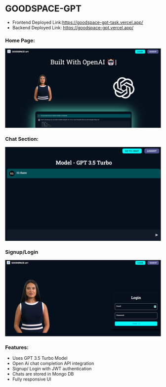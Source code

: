 # GOODSPACE-GPT

- Frontend Deployed Link:https://goodspace-gpt-task.vercel.app/
- Backend Deployed Link: https://goodspace-gpt.vercel.app/

### Home Page:

![Alt text](image.png)

### Chat Section:

![Alt text](image-1.png)

### Signup/Login

![Alt text](image-2.png)

### Features:

- Uses GPT 3.5 Turbo Model
- Open Ai chat completion API integration
- Signup/ Login with JWT authentication
- Chats are stored in Mongo DB
- Fully responsive UI
